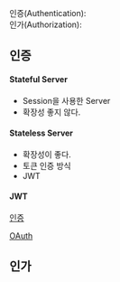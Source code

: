 인증(Authentication):   
인가(Authorization):   

## 인증
#### Stateful Server
- Session을 사용한 Server
- 확장성 좋지 않다.

#### Stateless Server
- 확장성이 좋다.
- 토큰 인증 방식
- JWT

#### JWT

[인증](https://www.youtube.com/watch?v=y0xMXlOAfss)

[OAuth](https://www.youtube.com/watch?v=JZgD8aPkHSc)


## 인가
